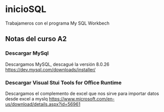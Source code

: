 # inicioSQL
Trabajameros con el programa My SQL Workbech
## Notas del curso A2
### Descargar MySql
Descargamos MySQL, descagué la versión 8.0.26
https://dev.mysql.com/downloads/installer/

### Descargar Visual Stui Tools for Office Runtime
Descargamos el complemento de excel que nos sirve para importar datos desde excel a myslq
https://www.microsoft.com/en-us/download/details.aspx?id=56961


